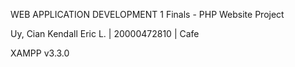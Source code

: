 WEB APPLICATION DEVELOPMENT 1
Finals - PHP Website Project

Uy, Cian Kendall Eric L.  |  20000472810  |  Cafe

XAMPP v3.3.0
